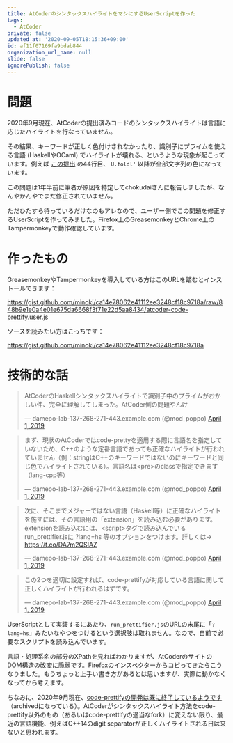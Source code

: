 ```yaml
---
title: AtCoderのシンタックスハイライトをマシにするUserScriptを作った
tags:
  - AtCoder
private: false
updated_at: '2020-09-05T18:15:36+09:00'
id: af11f07169fa9bdab844
organization_url_name: null
slide: false
ignorePublish: false
---
```

# 問題

2020年9月現在、AtCoderの提出済みコードのシンタックスハイライトは言語に応じたハイライトを行なっていません。

その結果、キーワードが正しく色付けされなかったり、識別子にプライムを使える言語 (HaskellやOCaml) でハイライトが壊れる、というような現象が起こっています。例えば [この提出](https://atcoder.jp/contests/abc177/submissions/16439156) の44行目、 `U.foldl'` 以降が全部文字列の色になっています。

この問題は1年半前に筆者が原因を特定してchokudaiさんに報告しましたが、なんやかんやでまだ修正されていません。

ただひたすら待っているだけなのもアレなので、ユーザー側でこの問題を修正するUserScriptを作ってみました。Firefox上のGreasemonkeyとChrome上のTampermonkeyで動作確認しています。

# 作ったもの

GreasemonkeyやTampermonkeyを導入している方はこのURLを踏むとインストールできます：

<https://gist.github.com/minoki/ca14e78062e41112ee3248cf18c9718a/raw/848b9e1e0a4e01e675da6668f3f71e22d5aa8434/atcoder-code-prettify.user.js>

ソースを読みたい方はこっちです：

<https://gist.github.com/minoki/ca14e78062e41112ee3248cf18c9718a>

# 技術的な話

<blockquote class="twitter-tweet"><p lang="ja" dir="ltr">AtCoderのHaskellシンタックスハイライトで識別子中のプライムがおかしい件、完全に理解してしまった。AtCoder側の問題やんけ</p>&mdash; damepo-lab-137-268-271-443.example.com (@mod_poppo) <a href="https://twitter.com/mod_poppo/status/1112799432502710273?ref_src=twsrc%5Etfw">April 1, 2019</a></blockquote> <script async src="https://platform.twitter.com/widgets.js" charset="utf-8"></script> 

<blockquote class="twitter-tweet"><p lang="ja" dir="ltr">まず、現状のAtCoderではcode-prettyを適用する際に言語名を指定していないため、C++のような定番言語であっても正確なハイライトが行われていません（例：stringはC++のキーワードではないのにキーワードと同じ色でハイライトされている）。言語名は&lt;pre&gt;のclassで指定できます（lang-cpp等）</p>&mdash; damepo-lab-137-268-271-443.example.com (@mod_poppo) <a href="https://twitter.com/mod_poppo/status/1112804424865337345?ref_src=twsrc%5Etfw">April 1, 2019</a></blockquote> <script async src="https://platform.twitter.com/widgets.js" charset="utf-8"></script> 

<blockquote class="twitter-tweet" data-conversation="none"><p lang="ja" dir="ltr">次に、そこまでメジャーではない言語（Haskell等）に正確なハイライトを施すには、その言語用の「extension」を読み込む必要があります。extensionを読み込むには、&lt;script&gt;タグで読み込んでいるrun_prettifier.jsに ?lang=hs 等のオプションをつけます。詳しくは→ <a href="https://t.co/DA7m2QSIAZ">https://t.co/DA7m2QSIAZ</a></p>&mdash; damepo-lab-137-268-271-443.example.com (@mod_poppo) <a href="https://twitter.com/mod_poppo/status/1112805374195752960?ref_src=twsrc%5Etfw">April 1, 2019</a></blockquote> <script async src="https://platform.twitter.com/widgets.js" charset="utf-8"></script> 

<blockquote class="twitter-tweet" data-conversation="none"><p lang="ja" dir="ltr">この2つを適切に設定すれば、code-prettifyが対応している言語に関して正しくハイライトが行われるはずです。</p>&mdash; damepo-lab-137-268-271-443.example.com (@mod_poppo) <a href="https://twitter.com/mod_poppo/status/1112806567722663936?ref_src=twsrc%5Etfw">April 1, 2019</a></blockquote> <script async src="https://platform.twitter.com/widgets.js" charset="utf-8"></script> 

UserScriptとして実装するにあたり、`run_prettifier.js`のURLの末尾に「`?lang=hs`」みたいなやつをつけるという選択肢は取れません。なので、自前で必要なスクリプトを読み込んでいます。

言語・処理系名の部分のXPathを見ればわかりますが、AtCoderのサイトのDOM構造の改変に脆弱です。Firefoxのインスペクターからコピってきたらこうなりました。もうちょっと上手い書き方があるとは思いますが、実際に動かなくなってから考えます。

ちなみに、2020年9月現在、[code-prettifyの開発は既に終了しているようです](https://github.com/googlearchive/code-prettify)（archivedになっている）。AtCoderがシンタックスハイライト方法をcode-prettify以外のもの（あるいはcode-prettifyの適当なfork）に変えない限り、最近の言語機能、例えばC++14のdigit separatorが正しくハイライトされる日は来ないと思われます。
